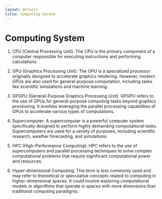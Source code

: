 ```yaml
---
layout: default
title: Computing System
---
```


# Computing System
1. CPU (Central Processing Unit): 
The CPU is the primary component of a computer responsible for executing instructions and performing calculations.

2. GPU (Graphics Processing Unit): 
The GPU is a specialized processor originally designed to accelerate graphics rendering. However, modern GPUs are also used for general-purpose computation, including tasks like scientific simulations and machine learning.

3. GPGPU (General-Purpose Graphics Processing Unit): 
GPGPU refers to the use of GPUs for general-purpose computing tasks beyond graphics processing. It involves leveraging the parallel processing capabilities of GPUs to accelerate various types of computations.

4. Supercomputer: 
A supercomputer is a powerful computer system specifically designed to perform highly demanding computational tasks. Supercomputers are used for a variety of purposes, including scientific research, weather forecasting, and simulations.

4. HPC (High-Performance Computing): 
HPC refers to the use of supercomputers and parallel processing techniques to solve complex computational problems that require significant computational power and resources.

5. Hyper-dimensional Computing:
This term is less commonly used and may refer to theoretical or speculative concepts related to computing in higher-dimensional spaces. It could involve exploring computational models or algorithms that operate in spaces with more dimensions than traditional computing paradigms.
